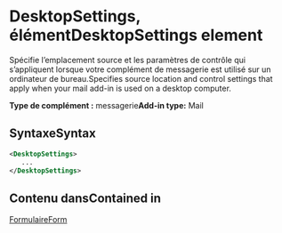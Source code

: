 # <a name="desktopsettings-element"></a><span data-ttu-id="bc0fc-101">DesktopSettings, élément</span><span class="sxs-lookup"><span data-stu-id="bc0fc-101">DesktopSettings element</span></span>

<span data-ttu-id="bc0fc-102">Spécifie l’emplacement source et les paramètres de contrôle qui s’appliquent lorsque votre complément de messagerie est utilisé sur un ordinateur de bureau.</span><span class="sxs-lookup"><span data-stu-id="bc0fc-102">Specifies source location and control settings that apply when your mail add-in is used on a desktop computer.</span></span>

<span data-ttu-id="bc0fc-103">**Type de complément :** messagerie</span><span class="sxs-lookup"><span data-stu-id="bc0fc-103">**Add-in type:** Mail</span></span>

## <a name="syntax"></a><span data-ttu-id="bc0fc-104">Syntaxe</span><span class="sxs-lookup"><span data-stu-id="bc0fc-104">Syntax</span></span>

```XML
<DesktopSettings>
   ...
</DesktopSettings>
```

## <a name="contained-in"></a><span data-ttu-id="bc0fc-105">Contenu dans</span><span class="sxs-lookup"><span data-stu-id="bc0fc-105">Contained in</span></span>

[<span data-ttu-id="bc0fc-106">Formulaire</span><span class="sxs-lookup"><span data-stu-id="bc0fc-106">Form</span></span>](form.md)

